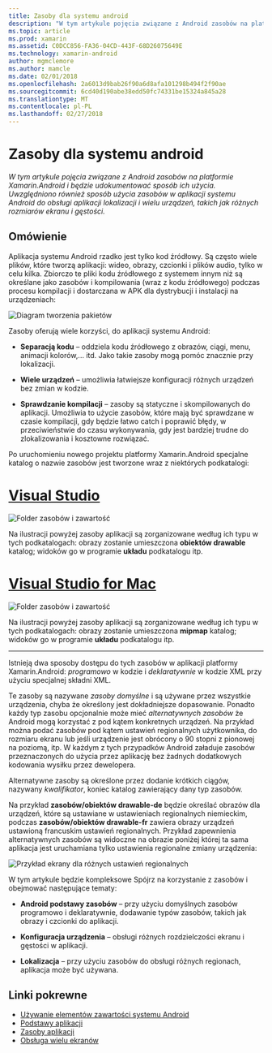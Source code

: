 ```yaml
---
title: Zasoby dla systemu android
description: "W tym artykule pojęcia związane z Android zasobów na platformie Xamarin.Android i będzie udokumentować sposób ich użycia. Uwzględniono również sposób użycia zasobów w aplikacji systemu Android do obsługi aplikacji lokalizacji i wielu urządzeń, takich jak różnych rozmiarów ekranu i gęstości."
ms.topic: article
ms.prod: xamarin
ms.assetid: C0DCC856-FA36-04CD-443F-68D26075649E
ms.technology: xamarin-android
author: mgmclemore
ms.author: mamcle
ms.date: 02/01/2018
ms.openlocfilehash: 2a6013d9bab26f90a6d8afa101298b494f2f90ae
ms.sourcegitcommit: 6cd40d190abe38edd50fc74331be15324a845a28
ms.translationtype: MT
ms.contentlocale: pl-PL
ms.lasthandoff: 02/27/2018
---
```

# <a name="android-resources"></a>Zasoby dla systemu android

_W tym artykule pojęcia związane z Android zasobów na platformie Xamarin.Android i będzie udokumentować sposób ich użycia. Uwzględniono również sposób użycia zasobów w aplikacji systemu Android do obsługi aplikacji lokalizacji i wielu urządzeń, takich jak różnych rozmiarów ekranu i gęstości._

<a name="Overview" />

## <a name="overview"></a>Omówienie

Aplikacja systemu Android rzadko jest tylko kod źródłowy. Są często wiele plików, które tworzą aplikacji: wideo, obrazy, czcionki i plików audio, tylko w celu kilka. Zbiorczo te pliki kodu źródłowego z systemem innym niż są określane jako zasobów i kompilowania (wraz z kodu źródłowego) podczas procesu kompilacji i dostarczana w APK dla dystrybucji i instalacji na urządzeniach:

![Diagram tworzenia pakietów](images/packaging-diagram.png)

Zasoby oferują wiele korzyści, do aplikacji systemu Android:

-  **Separacją kodu** &ndash; oddziela kodu źródłowego z obrazów, ciągi, menu, animacji kolorów,... itd. Jako takie zasoby mogą pomóc znacznie przy lokalizacji.

-  **Wiele urządzeń** &ndash; umożliwia łatwiejsze konfiguracji różnych urządzeń bez zmian w kodzie.

-  **Sprawdzanie kompilacji** &ndash; zasoby są statyczne i skompilowanych do aplikacji. Umożliwia to użycie zasobów, które mają być sprawdzane w czasie kompilacji, gdy będzie łatwo catch i poprawić błędy, w przeciwieństwie do czasu wykonywania, gdy jest bardziej trudne do zlokalizowania i kosztowne rozwiązać.

Po uruchomieniu nowego projektu platformy Xamarin.Android specjalne katalog o nazwie zasobów jest tworzone wraz z niektórych podkatalogi:

# <a name="visual-studiotabvswin"></a>[Visual Studio](#tab/vswin)

![Folder zasobów i zawartość](images/resources-folder-vs.png)

Na ilustracji powyżej zasoby aplikacji są zorganizowane według ich typu w tych podkatalogach: obrazy zostanie umieszczona **obiektów drawable** katalog; widoków go w programie **układu** podkatalogu itp.
 
# <a name="visual-studio-for-mactabvsmac"></a>[Visual Studio for Mac](#tab/vsmac)

![Folder zasobów i zawartość](images/resources-folder-xs.png)

Na ilustracji powyżej zasoby aplikacji są zorganizowane według ich typu w tych podkatalogach: obrazy zostanie umieszczona **mipmap** katalog; widoków go w programie **układu** podkatalogu itp.
 
-----

Istnieją dwa sposoby dostępu do tych zasobów w aplikacji platformy Xamarin.Android: *programowo* w kodzie i *deklaratywnie* w kodzie XML przy użyciu specjalnej składni XML.

Te zasoby są nazywane *zasoby domyślne* i są używane przez wszystkie urządzenia, chyba że określony jest dokładniejsze dopasowanie. Ponadto każdy typ zasobu opcjonalnie może mieć *alternatywnych zasobów* że Android mogą korzystać z pod kątem konkretnych urządzeń. Na przykład można podać zasobów pod kątem ustawień regionalnych użytkownika, do rozmiaru ekranu lub jeśli urządzenie jest obrócony o 90 stopni z pionowej na poziomą, itp. W każdym z tych przypadków Android załaduje zasobów przeznaczonych do użycia przez aplikację bez żadnych dodatkowych kodowania wysiłku przez dewelopera.

Alternatywne zasoby są określone przez dodanie krótkich ciągów, nazywany *kwalifikator*, koniec katalog zawierający dany typ zasobów.

Na przykład **zasobów/obiektów drawable-de** będzie określać obrazów dla urządzeń, które są ustawiane w ustawieniach regionalnych niemieckim, podczas **zasobów/obiektów drawable-fr** zawiera obrazy urządzeń ustawioną francuskim ustawień regionalnych. Przykład zapewnienia alternatywnych zasobów są widoczne na obrazie poniżej której ta sama aplikacja jest uruchamiana tylko ustawienia regionalne zmiany urządzenia:

![Przykład ekrany dla różnych ustawień regionalnych](images/localized-screenshots.png)

W tym artykule będzie kompleksowe Spójrz na korzystanie z zasobów i obejmować następujące tematy:

-  **Android podstawy zasobów** &ndash; przy użyciu domyślnych zasobów programowo i deklaratywnie, dodawanie typów zasobów, takich jak obrazy i czcionki do aplikacji.

-  **Konfiguracja urządzenia** &ndash; obsługi różnych rozdzielczości ekranu i gęstości w aplikacji.

-  **Lokalizacja** &ndash; przy użyciu zasobów do obsługi różnych regionach, aplikacja może być używana.


## <a name="related-links"></a>Linki pokrewne

- [Używanie elementów zawartości systemu Android](~/android/app-fundamentals/resources-in-android/android-assets.md)
- [Podstawy aplikacji](http://developer.android.com/guide/topics/fundamentals.html)
- [Zasoby aplikacji](http://developer.android.com/guide/topics/resources/index.html)
- [Obsługa wielu ekranów](http://developer.android.com/guide/practices/screens_support.html)
